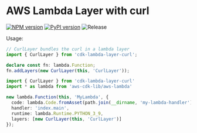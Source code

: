 # AWS Lambda Layer with curl

[![NPM version](https://badge.fury.io/js/cdk-lambda-layer-curl.svg)](https://badge.fury.io/js/cdk-lambda-layer-curl)
[![PyPI version](https://badge.fury.io/py/cdk-lambda-layer-curl.svg)](https://badge.fury.io/py/cdk-lambda-layer-curl)
![Release](https://github.com/neilkuan/cdk-lambda-layer-curl/workflows/Release/badge.svg)

Usage:

```ts
// CurlLayer bundles the curl in a lambda layer
import { CurlLayer } from 'cdk-lambda-layer-curl';

declare const fn: lambda.Function;
fn.addLayers(new CurlLayer(this, 'CurlLayer'));
```

```ts
import { CurlLayer } from 'cdk-lambda-layer-curl'
import * as lambda from 'aws-cdk-lib/aws-lambda'

new lambda.Function(this, 'MyLambda', {
  code: lambda.Code.fromAsset(path.join(__dirname, 'my-lambda-handler')),
  handler: 'index.main',
  runtime: lambda.Runtime.PYTHON_3_9,
  layers: [new CurlLayer(this, 'CurlLayer')]
});
```